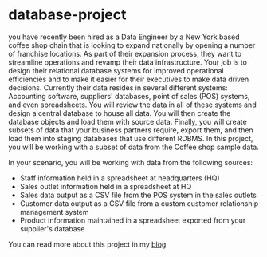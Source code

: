 # database-project
you have recently been hired as a Data Engineer by a New York based coffee shop chain that is looking to expand nationally by opening a number of franchise locations. As part of their expansion process, they want to streamline operations and revamp their data infrastructure.
Your job is to design their relational database systems for improved operational efficiencies and to make it easier for their executives to make data driven decisions.
Currently their data resides in several different systems: Accounting software, suppliers' databases, point of sales (POS) systems, and even spreadsheets. You will review the data in all of these systems and design a central database to house all data. You will then create the database objects and load them with source data. Finally, you will create subsets of data that your business partners require, export them, and then load them into staging databases that use different RDBMS.
In this project, you will be working with a subset of data from the Coffee shop sample data.


In your scenario, you will be working with data from the following sources:
* Staff information held in a spreadsheet at headquarters (HQ)
* Sales outlet information held in a spreadsheet at HQ
* Sales data output as a CSV file from the POS system in the sales outlets
* Customer data output as a CSV file from a custom customer relationship management system
* Product information maintained in a spreadsheet exported from your supplier's database

You can read more about this project in my [blog](https://medium.com/@aopiyo28/database-design-and-implementation-project-0e7837dede0e)
